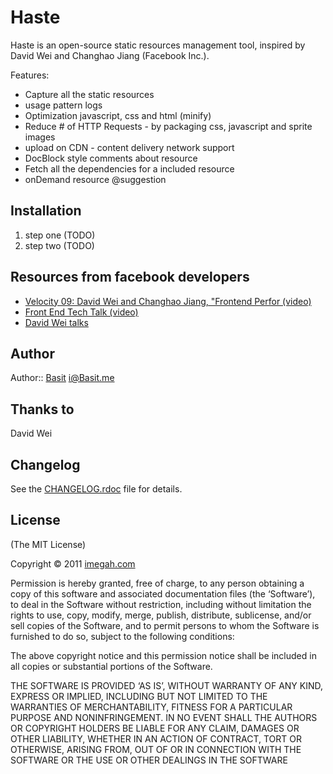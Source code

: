 # Haste

Haste is an open-source static resources management tool, inspired by David Wei and Changhao Jiang (Facebook Inc.).   

Features: 

* Capture all the static resources
* usage pattern logs
* Optimization javascript, css and html (minify)
* Reduce # of HTTP Requests - by packaging css, javascript and sprite images
* upload on CDN - content delivery network support
* DocBlock style comments about resource
* Fetch all the dependencies for a included resource
* onDemand resource @suggestion

## Installation

1. step one (TODO)
2. step two (TODO)

## Resources from facebook developers 

* [Velocity 09: David Wei and Changhao Jiang, "Frontend Perfor (video)](http://www.youtube.com/watch?v=51JGykHrwZA)
* [Front End Tech Talk (video)](http://www.facebook.com/video/video.php?v=596368660334&oid=9445547199)
* [David Wei talks](http://davidwei.org/cv/talks/)

## Author

Author:: [Basit](http://www.Basit.me/) <i@Basit.me>

    
## Thanks to

David Wei

## Changelog

See the [CHANGELOG.rdoc](https://github.com/imegah/Haste/blob/master/CHANGELOG.md) file for details.

## License

(The MIT License)

Copyright © 2011 [imegah.com](http://imegah.com)

Permission is hereby granted, free of charge, to any person obtaining a copy of this software and associated documentation files (the ‘Software’), to deal in the Software without restriction, including without limitation the rights to use, copy, modify, merge, publish, distribute, sublicense, and/or sell copies of the Software, and to permit persons to whom the Software is furnished to do so, subject to the following conditions:

The above copyright notice and this permission notice shall be included in all copies or substantial portions of the Software.

THE SOFTWARE IS PROVIDED ‘AS IS’, WITHOUT WARRANTY OF ANY KIND, EXPRESS OR IMPLIED, INCLUDING BUT NOT LIMITED TO THE WARRANTIES OF MERCHANTABILITY, FITNESS FOR A PARTICULAR PURPOSE AND NONINFRINGEMENT. IN NO EVENT SHALL THE AUTHORS OR COPYRIGHT HOLDERS BE LIABLE FOR ANY CLAIM, DAMAGES OR OTHER LIABILITY, WHETHER IN AN ACTION OF CONTRACT, TORT OR OTHERWISE, ARISING FROM, OUT OF OR IN CONNECTION WITH THE SOFTWARE OR THE USE OR OTHER DEALINGS IN THE SOFTWARE